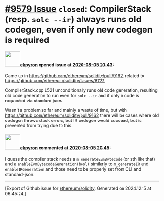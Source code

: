 # [\#9579 Issue](https://github.com/ethereum/solidity/issues/9579) `closed`: CompilerStack (resp. ``solc --ir``) always runs old codegen, even if only new codegen is required

#### <img src="https://avatars.githubusercontent.com/u/1347491?v=4" width="50">[ekpyron](https://github.com/ekpyron) opened issue at [2020-08-05 20:43](https://github.com/ethereum/solidity/issues/9579):

Came up in https://github.com/ethereum/solidity/pull/9162,
related to https://github.com/ethereum/solidity/issues/8722

CompilerStack.cpp L521 unconditionally runs old code generation, resulting old code generation to run even for ``solc --ir`` and if only ir code is requested via standard json.

Wasn't a problem so far and mainly a waste of time, but with https://github.com/ethereum/solidity/pull/9162 there will be cases where old codegen throws stack errors, but IR codegen would succeed, but is prevented from trying due to this.

#### <img src="https://avatars.githubusercontent.com/u/1347491?v=4" width="50">[ekpyron](https://github.com/ekpyron) commented at [2020-08-05 20:45](https://github.com/ethereum/solidity/issues/9579#issuecomment-669498133):

I guess the compiler stack needs a ``m_generateEvmBytecode`` (or sth like that) and a ``enableEvmBytecodeGeneration(bool)`` similarly to ``m_generateIR`` and ``enableIRGeneration`` and those need to be properly set from CLI and standard-json.


-------------------------------------------------------------------------------



[Export of Github issue for [ethereum/solidity](https://github.com/ethereum/solidity). Generated on 2024.12.15 at 06:45:24.]
